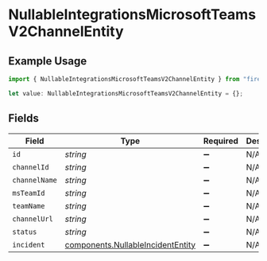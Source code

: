 # NullableIntegrationsMicrosoftTeamsV2ChannelEntity

## Example Usage

```typescript
import { NullableIntegrationsMicrosoftTeamsV2ChannelEntity } from "firehydrant-typescript-sdk/models/components";

let value: NullableIntegrationsMicrosoftTeamsV2ChannelEntity = {};
```

## Fields

| Field                                                                                  | Type                                                                                   | Required                                                                               | Description                                                                            |
| -------------------------------------------------------------------------------------- | -------------------------------------------------------------------------------------- | -------------------------------------------------------------------------------------- | -------------------------------------------------------------------------------------- |
| `id`                                                                                   | *string*                                                                               | :heavy_minus_sign:                                                                     | N/A                                                                                    |
| `channelId`                                                                            | *string*                                                                               | :heavy_minus_sign:                                                                     | N/A                                                                                    |
| `channelName`                                                                          | *string*                                                                               | :heavy_minus_sign:                                                                     | N/A                                                                                    |
| `msTeamId`                                                                             | *string*                                                                               | :heavy_minus_sign:                                                                     | N/A                                                                                    |
| `teamName`                                                                             | *string*                                                                               | :heavy_minus_sign:                                                                     | N/A                                                                                    |
| `channelUrl`                                                                           | *string*                                                                               | :heavy_minus_sign:                                                                     | N/A                                                                                    |
| `status`                                                                               | *string*                                                                               | :heavy_minus_sign:                                                                     | N/A                                                                                    |
| `incident`                                                                             | [components.NullableIncidentEntity](../../models/components/nullableincidententity.md) | :heavy_minus_sign:                                                                     | N/A                                                                                    |